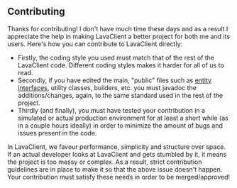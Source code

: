 ## Contributing

Thanks for contributing! I don't have much time these days and as a result I appreciate the help in making LavaClient a better project for both me and its users. Here's how you can contribute to LavaClient directly:

- Firstly, the coding style you used must match that of the rest of the LavaClient code. Different coding styles makes it harder for all of us to read.
- Secondly, if you have edited the main, "public" files such as [entity interfaces](https://github.com/SamOphis/LavaClient/tree/master/src/main/java/samophis/lavalink/client/entities), utility classes, builders, etc. you must javadoc the additions/changes, again, to the same standard used in the rest of the project.
- Thirdly (and finally), you must have tested your contribution in a simulated or actual production environment for at least a short while (as in a couple hours ideally) in order to minimize the amount of bugs and issues present in the code.

In LavaClient, we favour performance, simplicity and structure over space. If an actual developer looks at LavaClient and gets stumbled by it, it means the project is too messy or complex. As a result, strict contribution guidelines are in place to make it so that the above issue doesn't happen. Your contribution must satisfy these needs in order to be merged/approved!